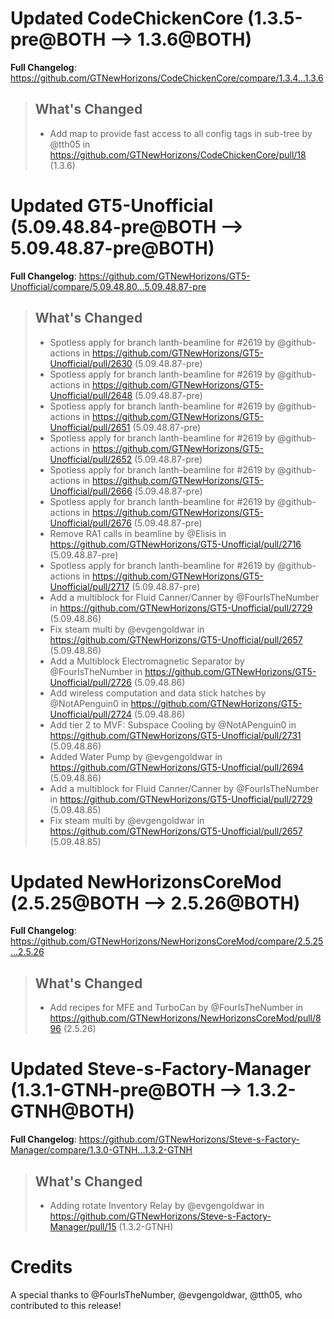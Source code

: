 # Updated CodeChickenCore (1.3.5-pre@BOTH --> 1.3.6@BOTH)
**Full Changelog**: https://github.com/GTNewHorizons/CodeChickenCore/compare/1.3.4...1.3.6
>## What's Changed
> * Add map to provide fast access to all config tags in sub-tree by @tth05 in https://github.com/GTNewHorizons/CodeChickenCore/pull/18 (1.3.6)
>

# Updated GT5-Unofficial (5.09.48.84-pre@BOTH --> 5.09.48.87-pre@BOTH)
**Full Changelog**: https://github.com/GTNewHorizons/GT5-Unofficial/compare/5.09.48.80...5.09.48.87-pre
>## What's Changed
> * Spotless apply for branch lanth-beamline for #2619 by @github-actions in https://github.com/GTNewHorizons/GT5-Unofficial/pull/2630 (5.09.48.87-pre)
> * Spotless apply for branch lanth-beamline for #2619 by @github-actions in https://github.com/GTNewHorizons/GT5-Unofficial/pull/2648 (5.09.48.87-pre)
> * Spotless apply for branch lanth-beamline for #2619 by @github-actions in https://github.com/GTNewHorizons/GT5-Unofficial/pull/2651 (5.09.48.87-pre)
> * Spotless apply for branch lanth-beamline for #2619 by @github-actions in https://github.com/GTNewHorizons/GT5-Unofficial/pull/2652 (5.09.48.87-pre)
> * Spotless apply for branch lanth-beamline for #2619 by @github-actions in https://github.com/GTNewHorizons/GT5-Unofficial/pull/2666 (5.09.48.87-pre)
> * Spotless apply for branch lanth-beamline for #2619 by @github-actions in https://github.com/GTNewHorizons/GT5-Unofficial/pull/2676 (5.09.48.87-pre)
> * Remove RA1 calls in beamline by @Elisis in https://github.com/GTNewHorizons/GT5-Unofficial/pull/2716 (5.09.48.87-pre)
> * Spotless apply for branch lanth-beamline for #2619 by @github-actions in https://github.com/GTNewHorizons/GT5-Unofficial/pull/2717 (5.09.48.87-pre)
> * Add a multiblock for Fluid Canner/Canner by @FourIsTheNumber in https://github.com/GTNewHorizons/GT5-Unofficial/pull/2729 (5.09.48.86)
> * Fix steam multi by @evgengoldwar in https://github.com/GTNewHorizons/GT5-Unofficial/pull/2657 (5.09.48.86)
> * Add a Multiblock Electromagnetic Separator by @FourIsTheNumber in https://github.com/GTNewHorizons/GT5-Unofficial/pull/2726 (5.09.48.86)
> * Add wireless computation and data stick hatches by @NotAPenguin0 in https://github.com/GTNewHorizons/GT5-Unofficial/pull/2724 (5.09.48.86)
> * Add tier 2 to MVF: Subspace Cooling by @NotAPenguin0 in https://github.com/GTNewHorizons/GT5-Unofficial/pull/2731 (5.09.48.86)
> * Added Water Pump by @evgengoldwar in https://github.com/GTNewHorizons/GT5-Unofficial/pull/2694 (5.09.48.86)
> * Add a multiblock for Fluid Canner/Canner by @FourIsTheNumber in https://github.com/GTNewHorizons/GT5-Unofficial/pull/2729 (5.09.48.85)
> * Fix steam multi by @evgengoldwar in https://github.com/GTNewHorizons/GT5-Unofficial/pull/2657 (5.09.48.85)
>

# Updated NewHorizonsCoreMod (2.5.25@BOTH --> 2.5.26@BOTH)
**Full Changelog**: https://github.com/GTNewHorizons/NewHorizonsCoreMod/compare/2.5.25...2.5.26
>## What's Changed
> * Add recipes for MFE and TurboCan by @FourIsTheNumber in https://github.com/GTNewHorizons/NewHorizonsCoreMod/pull/896 (2.5.26)
>

# Updated Steve-s-Factory-Manager (1.3.1-GTNH-pre@BOTH --> 1.3.2-GTNH@BOTH)
**Full Changelog**: https://github.com/GTNewHorizons/Steve-s-Factory-Manager/compare/1.3.0-GTNH...1.3.2-GTNH
>## What's Changed
> * Adding rotate Inventory Relay by @evgengoldwar in https://github.com/GTNewHorizons/Steve-s-Factory-Manager/pull/15 (1.3.2-GTNH)
>

# Credits
A special thanks to @FourIsTheNumber, @evgengoldwar, @tth05, who contributed to this release!